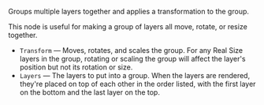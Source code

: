 Groups multiple layers together and applies a transformation to the group. 

This node is useful for making a group of layers all move, rotate, or resize together. 

   - `Transform` — Moves, rotates, and scales the group. For any Real Size layers in the group, rotating or scaling the group will affect the layer's position but not its rotation or size.
   - `Layers` — The layers to put into a group. When the layers are rendered, they're placed on top of each other in the order listed, with the first layer on the bottom and the last layer on the top. 
